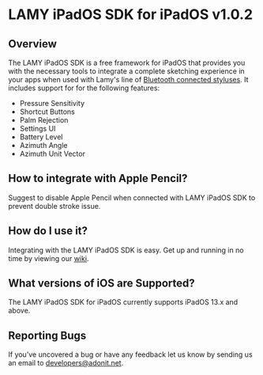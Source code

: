 # LAMY iPadOS SDK for iPadOS v1.0.2

## Overview
The LAMY iPadOS SDK is a free framework for iPadOS that provides you with the necessary tools to integrate a complete sketching experience in your apps when used with Lamy's line of [Bluetooth connected styluses](https://shop.lamy.com/digital-writing). It includes support for for the following features:

- Pressure Sensitivity
- Shortcut Buttons
- Palm Rejection
- Settings UI
- Battery Level
- Azimuth Angle
- Azimuth Unit Vector

## How to integrate with Apple Pencil?
Suggest to disable Apple Pencil when connected with LAMY iPadOS SDK to prevent double stroke issue.

## How do I use it?
Integrating with the LAMY iPadOS SDK is easy. Get up and running in no time by viewing our [wiki](https://github.com/Adonit/LAMY-iPadOS-SDK/wiki).

## What versions of iOS are Supported?
The LAMY iPadOS SDK for iPadOS currently supports iPadOS 13.x and above.

## Reporting Bugs
If you’ve uncovered a bug or have any feedback let us know by sending us an email to [developers@adonit.net](mailto:developers@adonit.net).
